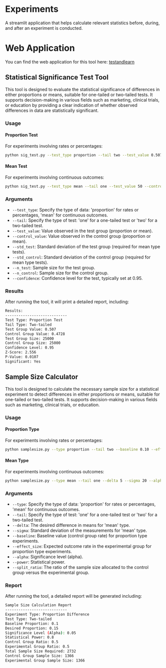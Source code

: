# Experiments
A streamlit application that helps calculate relevant statistics before, during, and after an experiment is conducted.

# Web Application

You can find the web application for this tool here: [testandlearn](https://testandlearn.streamlit.app/)

## Statistical Significance Test Tool

This tool is designed to evaluate the statistical significance of differences in either proportions or means, suitable for one-tailed or two-tailed tests. It supports decision-making in various fields such as marketing, clinical trials, or education by providing a clear indication of whether observed differences in data are statistically significant.

### Usage

#### Proportion Test
For experiments involving rates or percentages:
```bash
python sig_test.py --test_type proportion --tail two --test_value 0.507 --control_value 0.4728 --n_test 25000 --n_control 25000 --confidence 0.95
```

#### Mean Test

For experiments involving continuous outcomes:

```bash
python sig_test.py --test_type mean --tail one --test_value 50 --control_value 45 --std_test 10 --std_control 10 --n_test 25000 --n_control 25000 --confidence 0.90
```

### Arguments

- `--test_type`: Specify the type of data: 'proportion' for rates or percentages, 'mean' for continuous outcomes.
- `--tail`: Specify the type of test: 'one' for a one-tailed test or 'two' for a two-tailed test.
- `--test_value`: Value observed in the test group (proportion or mean).
- `--control_value`: Value observed in the control group (proportion or mean).
- `--std_test`: Standard deviation of the test group (required for mean type tests).
- `--std_control`: Standard deviation of the control group (required for mean type tests).
- `--n_test`: Sample size for the test group.
- `--n_control`: Sample size for the control group.
- `--confidence`: Confidence level for the test, typically set at 0.95.

### Results

After running the tool, it will print a detailed report, including:

```bash
Results:
----------------------------
Test Type: Proportion Test
Tail Type: Two-tailed
Test Group Value: 0.507
Control Group Value: 0.4728
Test Group Size: 25000
Control Group Size: 25000
Confidence Level: 0.95
Z-Score: 2.556
P-Value: 0.0107
Significant: Yes

```





## Sample Size Calculator

This tool is designed to calculate the necessary sample size for a statistical experiment to detect differences in either proportions or means, suitable for one-tailed or two-tailed tests. It supports decision-making in various fields such as marketing, clinical trials, or education.

### Usage

#### Proportion Type
For experiments involving rates or percentages:
```bash
python samplesize.py --type proportion --tail two --baseline 0.10 --effect_size 0.15 --alpha 0.05 --power 0.8 --split_ratio 0.5
```

#### Mean Type
For experiments involving continuous outcomes:
```bash
python samplesize.py --type mean --tail one --delta 5 --sigma 20 --alpha 0.05 --power 0.8 --split_ratio 0.5
```

### Arguments
- `--type`: Specify the type of data: 'proportion' for rates or percentages, 'mean' for continuous outcomes.
- `--tail`: Specify the type of test: 'one' for a one-tailed test or 'two' for a two-tailed test.
- `--delta`: The desired difference in means for 'mean' type.
- `--sigma`: Standard deviation of the measurements for 'mean' type.
- `--baseline`: Baseline value (control group rate) for proportion type experiments.
- `--effect_size`: Expected outcome rate in the experimental group for proportion type experiments.
- `--alpha`: Significance level (alpha).
- `--power`: Statistical power.
- `--split_ratio`: The ratio of the sample size allocated to the control group versus the experimental group.

### Report
After running the tool, a detailed report will be generated including:
```bash
Sample Size Calculation Report
----------------------------
Experiment Type: Proportion Difference
Test Type: Two-tailed
Baseline Proportion: 0.1
Desired Proportion: 0.15
Significance Level (Alpha): 0.05
Statistical Power: 0.8
Control Group Ratio: 0.5
Experimental Group Ratio: 0.5
Total Sample Size Required: 2732
Control Group Sample Size: 1366
Experimental Group Sample Size: 1366

```